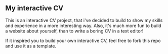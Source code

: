 ## My interactive CV

This is an interactive CV project, that i've decided to build to show my skills and experience in a more interesting way.
Also, it's much more fun to build a website about yourself, than to write a boring CV in a text editor!

If it inspired you to build your own interactive CV, feel free to fork this repo and use it as a template.